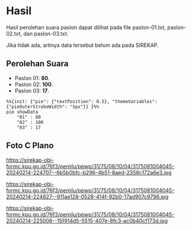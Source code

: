 # Hasil

Hasil perolehan suara paslon dapat dilihat pada file paslon-01.txt, paslon-02.txt, dan paslon-03.txt.

Jika tidak ada, artinya data tersebut belum ada pada SIREKAP.

## Perolehan Suara

 * Paslon 01: **80**.
 * Paslon 02: **100**.
 * Paslon 03: **17**.

```mermaid
%%{init: {"pie": {"textPosition": 0.5}, "themeVariables": {"pieOuterStrokeWidth": "5px"}} }%%
pie showData
    "01" : 80
    "02" : 100
    "03" : 17
```
## Foto C Plano

https://sirekap-obj-formc.kpu.go.id/76f3/pemilu/ppwp/31/75/08/10/04/3175081004045-20240214-224707--6b5b0bfc-b296-4b51-8aed-2358c172a6e3.jpg

https://sirekap-obj-formc.kpu.go.id/76f3/pemilu/ppwp/31/75/08/10/04/3175081004045-20240214-224827--911ae128-0528-414f-92b0-17ad907c9796.jpg

https://sirekap-obj-formc.kpu.go.id/76f3/pemilu/ppwp/31/75/08/10/04/3175081004045-20240214-225008--15f914d5-5515-407e-8fc3-ac0b40cf173d.jpg
